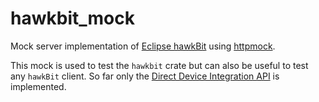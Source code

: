 # hawkbit_mock

Mock server implementation of [Eclipse hawkBit](https://www.eclipse.org/hawkbit/)
using [httpmock](https://crates.io/crates/httpmock).

This mock is used to test the `hawkbit` crate but can also be useful to test any `hawkBit` client.
So far only the [Direct Device Integration API](https://www.eclipse.org/hawkbit/apis/ddi_api/)
is implemented.
